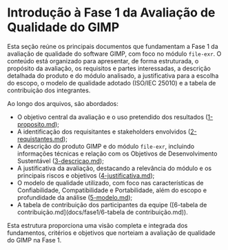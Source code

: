 # Introdução à Fase 1 da Avaliação de Qualidade do GIMP

Esta seção reúne os principais documentos que fundamentam a Fase 1 da avaliação de qualidade do software GIMP, com foco no módulo `file-exr`. O conteúdo está organizado para apresentar, de forma estruturada, o propósito da avaliação, os requisitos e partes interessadas, a descrição detalhada do produto e do módulo analisado, a justificativa para a escolha do escopo, o modelo de qualidade adotado (ISO/IEC 25010) e a tabela de contribuição dos integrantes.

Ao longo dos arquivos, são abordados:

- O objetivo central da avaliação e o uso pretendido dos resultados ([1-proposito.md](docs/fase1/1-proposito.md));
- A identificação dos requisitantes e stakeholders envolvidos ([2-requistantes.md](docs/fase1/2-requistantes.md));
- A descrição do produto GIMP e do módulo `file-exr`, incluindo informações técnicas e relação com os Objetivos de Desenvolvimento Sustentável ([3-descricao.md](docs/fase1/3-descricao.md));
- A justificativa da avaliação, destacando a relevância do módulo e os principais riscos e objetivos ([4-justificativa.md](docs/fase1/4-justificativa.md));
- O modelo de qualidade utilizado, com foco nas características de Confiabilidade, Compatibilidade e Portabilidade, além do escopo e profundidade da análise ([5-modelo.md](docs/fase1/5-modelo.md));
- A tabela de contribuição dos participantes da equipe ([6-tabela de contribuição.md](docs/fase1/6-tabela de contribuição.md)).

Esta estrutura proporciona uma visão completa e integrada dos fundamentos, critérios e objetivos que norteiam a avaliação de qualidade do GIMP na Fase 1.